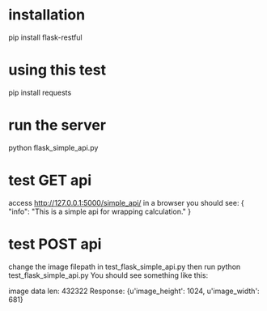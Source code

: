 # installation
pip install flask-restful

# using this test
pip install requests  


# run the server
python flask_simple_api.py

# test GET api
access http://127.0.0.1:5000/simple_api/ in a browser
you should see:
{
    "info": "This is a simple api for wrapping calculation."
}


# test POST api
change the image filepath in test_flask_simple_api.py
then run 
python test_flask_simple_api.py
You should see something like this:

image data len: 432322
Response:
{u'image_height': 1024, u'image_width': 681}


